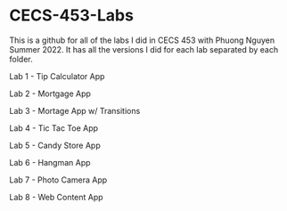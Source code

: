 # CECS-453-Labs

This is a github for all of the labs I did in CECS 453 with Phuong Nguyen Summer 2022. It has all the versions I did for each lab separated by each folder.

Lab 1 - Tip Calculator App

Lab 2 - Mortgage App

Lab 3 - Mortage App w/ Transitions

Lab 4 - Tic Tac Toe App

Lab 5 - Candy Store App

Lab 6 - Hangman App

Lab 7 - Photo Camera App

Lab 8 - Web Content App
